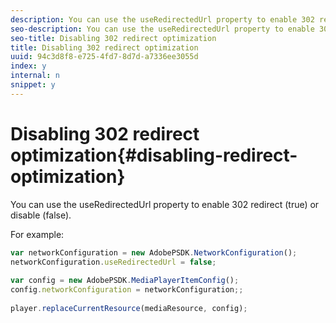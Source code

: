 ```yaml
---
description: You can use the useRedirectedUrl property to enable 302 redirect (true) or disable (false).
seo-description: You can use the useRedirectedUrl property to enable 302 redirect (true) or disable (false).
seo-title: Disabling 302 redirect optimization
title: Disabling 302 redirect optimization
uuid: 94c3d8f8-e725-4fd7-8d7d-a7336ee3055d
index: y
internal: n
snippet: y
---
```


# Disabling 302 redirect optimization{#disabling-redirect-optimization}

You can use the useRedirectedUrl property to enable 302 redirect (true) or disable (false).

For example: 

```js
var networkConfiguration = new AdobePSDK.NetworkConfiguration(); 
networkConfiguration.useRedirectedUrl = false; 
 
var config = new AdobePSDK.MediaPlayerItemConfig(); 
config.networkConfiguration = networkConfiguration;; 
 
player.replaceCurrentResource(mediaResource, config);
```

